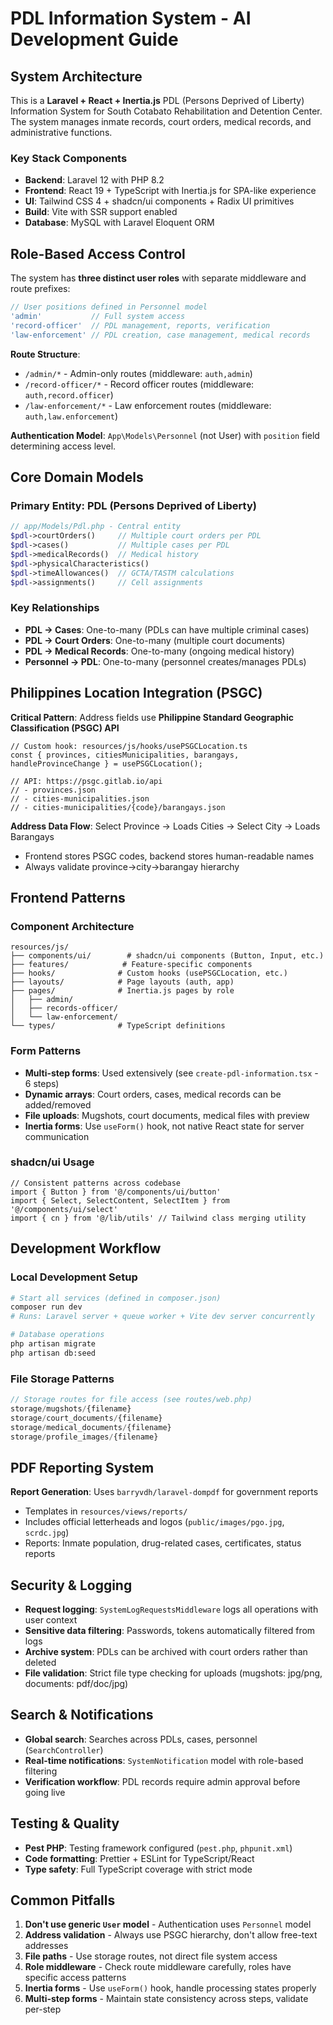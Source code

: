 # PDL Information System - AI Development Guide

## System Architecture

This is a **Laravel + React + Inertia.js** PDL (Persons Deprived of Liberty) Information System for South Cotabato Rehabilitation and Detention Center. The system manages inmate records, court orders, medical records, and administrative functions.

### Key Stack Components
- **Backend**: Laravel 12 with PHP 8.2
- **Frontend**: React 19 + TypeScript with Inertia.js for SPA-like experience
- **UI**: Tailwind CSS 4 + shadcn/ui components + Radix UI primitives
- **Build**: Vite with SSR support enabled
- **Database**: MySQL with Laravel Eloquent ORM

## Role-Based Access Control

The system has **three distinct user roles** with separate middleware and route prefixes:

```php
// User positions defined in Personnel model
'admin'           // Full system access
'record-officer'  // PDL management, reports, verification
'law-enforcement' // PDL creation, case management, medical records
```

**Route Structure**:
- `/admin/*` - Admin-only routes (middleware: `auth,admin`)
- `/record-officer/*` - Record officer routes (middleware: `auth,record.officer`)
- `/law-enforcement/*` - Law enforcement routes (middleware: `auth,law.enforcement`)

**Authentication Model**: `App\Models\Personnel` (not User) with `position` field determining access level.

## Core Domain Models

### Primary Entity: PDL (Persons Deprived of Liberty)
```php
// app/Models/Pdl.php - Central entity
$pdl->courtOrders()     // Multiple court orders per PDL
$pdl->cases()           // Multiple cases per PDL  
$pdl->medicalRecords()  // Medical history
$pdl->physicalCharacteristics()
$pdl->timeAllowances()  // GCTA/TASTM calculations
$pdl->assignments()     // Cell assignments
```

### Key Relationships
- **PDL → Cases**: One-to-many (PDLs can have multiple criminal cases)
- **PDL → Court Orders**: One-to-many (multiple court documents)
- **PDL → Medical Records**: One-to-many (ongoing medical history)
- **Personnel → PDL**: One-to-many (personnel creates/manages PDLs)

## Philippines Location Integration (PSGC)

**Critical Pattern**: Address fields use **Philippine Standard Geographic Classification (PSGC) API**

```tsx
// Custom hook: resources/js/hooks/usePSGCLocation.ts
const { provinces, citiesMunicipalities, barangays, handleProvinceChange } = usePSGCLocation();

// API: https://psgc.gitlab.io/api
// - provinces.json
// - cities-municipalities.json  
// - cities-municipalities/{code}/barangays.json
```

**Address Data Flow**: Select Province → Loads Cities → Select City → Loads Barangays
- Frontend stores PSGC codes, backend stores human-readable names
- Always validate province→city→barangay hierarchy

## Frontend Patterns

### Component Architecture
```
resources/js/
├── components/ui/        # shadcn/ui components (Button, Input, etc.)
├── features/            # Feature-specific components
├── hooks/              # Custom hooks (usePSGCLocation, etc.)
├── layouts/            # Page layouts (auth, app)
├── pages/              # Inertia.js pages by role
│   ├── admin/
│   ├── records-officer/
│   └── law-enforcement/
└── types/              # TypeScript definitions
```

### Form Patterns
- **Multi-step forms**: Used extensively (see `create-pdl-information.tsx` - 6 steps)
- **Dynamic arrays**: Court orders, cases, medical records can be added/removed
- **File uploads**: Mugshots, court documents, medical files with preview
- **Inertia forms**: Use `useForm()` hook, not native React state for server communication

### shadcn/ui Usage
```tsx
// Consistent patterns across codebase
import { Button } from '@/components/ui/button'
import { Select, SelectContent, SelectItem } from '@/components/ui/select'
import { cn } from '@/lib/utils' // Tailwind class merging utility
```

## Development Workflow

### Local Development Setup
```bash
# Start all services (defined in composer.json)
composer run dev
# Runs: Laravel server + queue worker + Vite dev server concurrently

# Database operations
php artisan migrate
php artisan db:seed
```

### File Storage Patterns
```php
// Storage routes for file access (see routes/web.php)
storage/mugshots/{filename}
storage/court_documents/{filename} 
storage/medical_documents/{filename}
storage/profile_images/{filename}
```

## PDF Reporting System

**Report Generation**: Uses `barryvdh/laravel-dompdf` for government reports
- Templates in `resources/views/reports/` 
- Includes official letterheads and logos (`public/images/pgo.jpg`, `scrdc.jpg`)
- Reports: Inmate population, drug-related cases, certificates, status reports

## Security & Logging

- **Request logging**: `SystemLogRequestsMiddleware` logs all operations with user context
- **Sensitive data filtering**: Passwords, tokens automatically filtered from logs  
- **Archive system**: PDLs can be archived with court orders rather than deleted
- **File validation**: Strict file type checking for uploads (mugshots: jpg/png, documents: pdf/doc/jpg)

## Search & Notifications

- **Global search**: Searches across PDLs, cases, personnel (`SearchController`)
- **Real-time notifications**: `SystemNotification` model with role-based filtering
- **Verification workflow**: PDL records require admin approval before going live

## Testing & Quality

- **Pest PHP**: Testing framework configured (`pest.php`, `phpunit.xml`)
- **Code formatting**: Prettier + ESLint for TypeScript/React
- **Type safety**: Full TypeScript coverage with strict mode

## Common Pitfalls

1. **Don't use generic `User` model** - Authentication uses `Personnel` model
2. **Address validation** - Always use PSGC hierarchy, don't allow free-text addresses  
3. **File paths** - Use storage routes, not direct file system access
4. **Role middleware** - Check route middleware carefully, roles have specific access patterns
5. **Inertia forms** - Use `useForm()` hook, handle processing states properly
6. **Multi-step forms** - Maintain state consistency across steps, validate per-step
